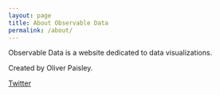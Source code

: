 ```yaml
---
layout: page
title: About Observable Data
permalink: /about/
---
```


Observable Data is a website dedicated to data visualizations. 

Created by Oliver Paisley.

[Twitter](http://twitter.com/oliverjdpaisley)
